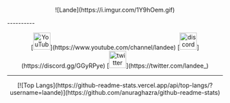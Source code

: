 <p align="center">
  ![Lande](https://i.imgur.com/1Y9hOem.gif)
</p>
  ----------
<p align="center">
  [<img src='https://cdn.jsdelivr.net/npm/simple-icons@3.0.1/icons/youtube.svg' alt='YouTube' height='40'>](https://www.youtube.com/channel/landee)  [<img src='https://cdn.jsdelivr.net/npm/simple-icons@3.0.1/icons/discord.svg' alt='discord' height='40'>](https://discord.gg/GGyRPye)  [<img src='https://cdn.jsdelivr.net/npm/simple-icons@3.0.1/icons/twitter.svg' alt='twitter' height='40'>](https://twitter.com/landee_)  
</p>

  ----------
<p align="center">
  [![Top Langs](https://github-readme-stats.vercel.app/api/top-langs/?username=laande)](https://github.com/anuraghazra/github-readme-stats)
</p>
